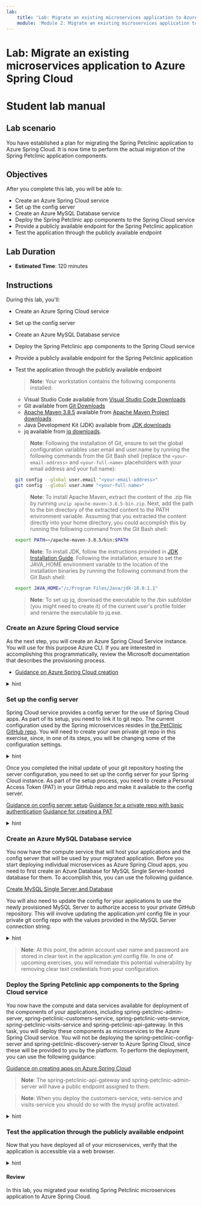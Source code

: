 ```yaml
---
lab:
    title: 'Lab: Migrate an existing microservices application to Azure Spring Cloud'
    module: 'Module 2: Migrate an existing microservices application to Azure Spring Cloud'
---
```


# Lab: Migrate an existing microservices application to Azure Spring Cloud
# Student lab manual

## Lab scenario

You have established a plan for migrating the Spring Petclinic application to Azure Spring Cloud. It is now time to perform the actual migration of the Spring Petclinic application components.

## Objectives

After you complete this lab, you will be able to:

- Create an Azure Spring Cloud service
- Set up the config server
- Create an Azure MySQL Database service
- Deploy the Spring Petclinic app components to the Spring Cloud service
- Provide a publicly available endpoint for the Spring Petclinic application
- Test the application through the publicly available endpoint

## Lab Duration

- **Estimated Time**: 120 minutes

## Instructions

During this lab, you'll:
- Create an Azure Spring Cloud service
- Set up the config server
- Create an Azure MySQL Database service
- Deploy the Spring Petclinic app components to the Spring Cloud service
- Provide a publicly available endpoint for the Spring Petclinic application
- Test the application through the publicly available endpoint

   > **Note**: Your workstation contains the following components installed:

   - Visual Studio Code available from [Visual Studio Code Downloads](https://code.visualstudio.com/download)
   - Git available from [Git Downloads](https://git-scm.com/downloads)
   - [Apache Maven 3.8.5](apache-maven-3.8.5-bin.zip) available from [Apache Maven Project downloads](https://maven.apache.org/download.cgi)
   - Java Development Kit (JDK) available from [JDK downloads](https://download.oracle.com/java/18/latest/jdk-18_windows-x64_bin.msi)
   - jq available from [jq downloads](https://stedolan.github.io/jq/download/).

   > **Note**: Following the installation of Git, ensure to set the global configuration variables user.email and user.name by running the following commands from the Git Bash shell (replace the `<your-email-address>` and `<your-full-name>` placeholders with your email address and your full name):

   ```bash
   git config --global user.email "<your-email-address>"
   git config --global user.name "<your-full-name>"
   ```

   > **Note**: To install Apache Maven, extract the content of the .zip file by running `unzip apache-maven-3.8.5-bin.zip`. Next, add the path to the bin directory of the extracted content to the PATH environment variable. Assuming that you extracted the content directly into your home directory, you could accomplish this by running the following command from the Git Bash shell:

   ```bash
   export PATH=~/apache-maven-3.8.5/bin:$PATH
   ```

   > **Note**: To install JDK, follow the instructions provided in [JDK Installation Guide](https://docs.oracle.com/en/java/javase/18/install/installation-jdk-microsoft-windows-platforms.html). Following the installation, ensure to set the JAVA_HOME environment variable to the location of the installation binaries by running the following command from the Git Bash shell:

   ```bash
   export JAVA_HOME="/c/Program Files/Java/jdk-18.0.1.1"
   ```

   > **Note**: To set up jq, download the executable to the /bin subfolder (you might need to create it) of the current user's profile folder and rename the executable to jq.exe.

### Create an Azure Spring Cloud service

As the next step, you will create an Azure Spring Cloud Service instance. You will use for this purpose Azure CLI. If you are interested in accomplishing this programmatically, review the Microsoft documentation that describes the provisioning process.


- [Guidance on Azure Spring Cloud creation](https://docs.microsoft.com/en-us/azure/spring-cloud/quickstart-provision-service-instance?tabs=Azure-CLI&pivots=programming-language-java)

<details>
<summary>hint</summary>
<br/>

1. On your lab computer, start open the Git Bash window and, from the Git Bash prompt, run the following command to sign in to your Azure subscription:

   ```bash
   az login
   ```

1. Executing the command will automatically open a web browser window prompting you to authenticate. Once prompted, sign in using the user account that has the Owner role in the target Azure subscription that you will use in this lab and close the web browser window.

1. From the Git Bash prompt, run the following command to add the Azure Spring Cloud Azure CLI extension:

   ```bash
   az extension add --name spring-cloud
   ```

1. Run the following command to update this extension to its latest version:

   ```bash
   az extension update --name spring-cloud
   ```

   > **Note**: If you receive the message `No updates available for 'spring-cloud', simply proceed to the next step.

1. Run the following commands to create a resource group that will contain all of your resources (replace the `<azure_region>` placeholder with the name of any Azure region in which you can create a Standard SKU instance of the Azure Spring Cloud service and an Azure Database for MySQL Single Server instance):

   ```bash
   RESOURCE_GROUP=springcloudlab_rg_$RANDOM
   LOCATION=<azure_region>
   az group create -g $RESOURCE_GROUP -l $LOCATION
   ```

1. Run the following commands to create an instance of the standard SKU of the Azure Spring Cloud service. Note that the name of the service needs to be globally unique, so adjust it accordingly in case the randomly generated name is already in use. Keep in mind that the name can contain only lowercase letters, numbers and hyphens.

   ```bash
   SPRING_CLOUD_SERVICE=springcloudsvc$RANDOM$RANDOM
   az spring-cloud create --name $SPRING_CLOUD_SERVICE \
                          --resource-group $RESOURCE_GROUP \
                          --location $LOCATION \
                          --sku Standard
   ```

   > **Note**: This will automatically register the Microsoft.AppPlatform provider if needed.

   > **Note**: Wait for the provisioning to complete. This might take about 5 minutes.

1. Run the following command to set your default resource group name and Spring Cloud service name. By setting these defaults, you don't need to repeat these names in the subsequent commands.

   ```bash
   az config set defaults.group=$RESOURCE_GROUP defaults.spring-cloud=$SPRING_CLOUD_SERVICE
   ```

1. Open a web browser window and navigate to the Azure portal. If prompted, sign in using the user account that has the Owner role in the target Azure subscription that you will use in this lab.

1. In the Azure portal, use the **Search resources, services, and docs** text box to search for and navigate to the resource group you just created.

1. On the resource group overview pane, verify that the resource group contains an Azure Spring Cloud instance.

   > **Note**: In case you don't see the Azure Spring Cloud service in the overview list of the resource group, select the **Refresh** toolbar button to refresh the view of the resource group resources.

1. Select the Azure Spring Cloud instance and, in the vertical navigation menu, in the **Settings** section, select **Apps**. Note that the instance does not include any spring apps at this point. You will perform the app deployment later in this exercise.

</details>

### Set up the config server

Spring Cloud service provides a config server for the use of Spring Cloud apps. As part of its setup, you need to link it to git repo. The current configuration used by the Spring microservices resides in [the PetClinic GitHub repo](https://github.com/spring-petclinic/spring-petclinic-microservices/blob/master/spring-petclinic-config-server/src/main/resources/application.yml). You will need to create your own private git repo in this exercise, since, in one of its steps, you will be changing some of the configuration settings. 

<details>
<summary>hint</summary>
<br/>

1. On your lab computer, start a web browser and navigate to [GitHub](https://github.com) and sign in to your GitHub account. If you do not have a GitHub account, create one by navigating to [the Join GitHub page](https://github.com/join) and following the instructions provided on [the Signing up for a new GitHub account page](https://docs.github.com/en/get-started/signing-up-for-github/signing-up-for-a-new-github-account).

1. In your GitHub account, navigate to the **Repositories** page and create a new private repository named **spring-petclinic-microservices**. 

   > **Note**: Make sure to configure the repository as private.

   > **Note**: Record the value of the URL of the newly created GitHub repository. You will need it later in this lab. The value should be in the format `https://github.com/<your-github-username>/spring-petclinic-microservices-private.git`, where the `<your-github-username>` placeholder represents your GitHub user name).

1. On the newly created repository page, review the section titled **... or push an existing repository from the command line**, and record the commands listed there. You will need them later in this task.

   > **Note**: The commands should resemble the following ones (where the `<your-github-username>` placeholder represents your GitHub user name):

   ```bash
   git remote add origin https://github.com/<your-github-username>/spring-petclinic-microservices.git
   git branch -M main
   git push -u origin main
   ```

1. On your lab computer, in the Git Bash window, run the following commands to clone the [Spring Petclinic](https://github.com/spring-petclinic/spring-petclinic-microservices) application to your workstation:

   ```bash
   rm spring-petclinic-microservices/ -fr
   git clone https://github.com/spring-petclinic/spring-petclinic-microservices.git
   ```

1. From the Git Bash prompt, run the following commands to change the working directory to the one containing the cloned repository and then push its content to your private GitHub repository (where the `<your-github-username>` placeholder represents your GitHub user name):

   ```bash
   cd ~/spring-petclinic-microservices/
   git remote remove origin
   git remote add origin https://github.com/<your-github-username>/spring-petclinic-microservices-private.git
   git branch -M main
   git push -u origin main
   ```

1. When prompted to sign in to GitHub, select the **Sign in with your browser** option. This will automatically open a new tab in the web browser window, prompting you to provide your GitHub username and password.

1. In the browser window, enter your GitHub credentials, select **Sign in**, and, once successfully signed in, close the newly opened browser tab.

1. From the Git Bash prompt, run the following commands to copy all the config server configuration yaml files from [spring-petclinic-microservices-config](https://github.com/spring-petclinic/spring-petclinic-microservices-config) to the local folder on your lab computer.

   ```bash
   curl -o admin-server.yml https://raw.githubusercontent.com/spring-petclinic/spring-petclinic-microservices-config/main/admin-server.yml
   curl -o api-gateway.yml https://raw.githubusercontent.com/spring-petclinic/spring-petclinic-microservices-config/main/api-gateway.yml
   curl -o application.yml https://raw.githubusercontent.com/spring-petclinic/spring-petclinic-microservices-config/main/application.yml
   curl -o customer-service.yml https://raw.githubusercontent.com/spring-petclinic/spring-petclinic-microservices-config/main/customer-service.yml
   curl -o discovery-server.yml https://raw.githubusercontent.com/spring-petclinic/spring-petclinic-microservices-config/main/discovery-server.yml
   curl -o tracing-server.yml https://raw.githubusercontent.com/spring-petclinic/spring-petclinic-microservices-config/main/tracing-server.yml
   curl -o vets-service.yml https://raw.githubusercontent.com/spring-petclinic/spring-petclinic-microservices-config/main/vets-service.yml
   curl -o visit-service.yml https://raw.githubusercontent.com/spring-petclinic/spring-petclinic-microservices-config/main/visit-service.yml
   ```

1. From the Git Bash prompt, run the following commands to commit and push your changes to your private GitHub repository.

   ```bash
   git add .
   git commit -m 'added base config'
   git push
   ```

</details>

Once you completed the initial update of your git repository hosting the server configuration, you need to set up the config server for your Spring Cloud instance. As part of the setup process, you need to create a Personal Access Token (PAT) in your GitHub repo and make it available to the config server.

[Guidance on config server setup](https://docs.microsoft.com/en-us/azure/spring-cloud/quickstart-setup-config-server?tabs=Azure-CLI&pivots=programming-language-java)
[Guidance for a private repo with basic authentication](https://docs.microsoft.com/en-us/azure/spring-cloud/how-to-config-server#private-repository-with-basic-authentication)
[Guidance for creating a PAT](https://docs.github.com/en/authentication/keeping-your-account-and-data-secure/creating-a-personal-access-token)

<details>
<summary>hint</summary>
<br/>

1. To create a PAT, switch to the web browser window displaying your private GitHub repository, select the avatar icon in the upper right corner, and then select **Settings**.

1. At the bottom of the vertical navigation menu, select **Developer settings**, select **Personal access tokens**, and then select **Generate new token**.

1. If prompted to confirm access, enter your GitHub account password and select **Confirm password**.

1. On the **New personal access token** page, in the **Note** text box, enter a descriptive name, such as **spring-petclinic-config-server-token**.

1. Ensure that value in the **Expiration** drop-down list is set to **30 days**.

1. In the **Select scopes** section, select **repo** and then select **Generate token**.

1. Record the generated token. You will need it in the next step.

1. Switch to the Git Bash prompt and run the following commands to set the environment variables hosting your GitHub repository and GitHub credentials (replace the `<git_repository>`, `<git_username>`, and `<git_password>` placeholders with the URL of your GitHub repository, the name of your GitHub user account, and the newly generated PAT value, respectively).

   > **Note**: The URL of the GitHub repository should be in the format `https://github.com/<your-github-username>/spring-petclinic-microservices-private.git`, where the `<your-github-username>` placeholder represents your GitHub user name).

   ```bash
   GIT_REPO=<git_repository>
   GIT_USERNAME=<git_username>
   GIT_PASSWORD=<git_password>
   ```

1. To set up the config server such that it points to your GitHub repository, from the Git Bash prompt, run the following command. 

   ```bash
   az spring-cloud config-server git set --name $SPRING_CLOUD_SERVICE \
                           --resource-group $RESOURCE_GROUP \
                           --uri $GIT_REPO \
                           --label main \
                           --password $GIT_PASSWORD \
                           --username $GIT_USERNAME 
   ```

   > **Note**: Wait for the operation to complete. This might take about 2 minutes.

</details>

### Create an Azure MySQL Database service

You now have the compute service that will host your applications and the config server that will be used by your migrated application. Before you start deploying individual microservices as Azure Spring Cloud apps, you need to first create an Azure Database for MySQL Single Server-hosted database for them. To accomplish this, you can use the following guidance.

[Create MySQL Single Server and Database](https://docs.microsoft.com/en-us/azure/mysql/quickstart-create-mysql-server-database-using-azure-cli)

You will also need to update the config for your applications to use the newly provisioned MySQL Server to authorize access to your private GitHub repository. This will involve updating the application.yml config file in your private git config repo with the values provided in the MySQL Server connection string.

<details>
<summary>hint</summary>
<br/>

1. Run the following commands to create an instance of Azure Database for MySQL Single Server. Note that the name of the server must be globally unique, so adjust it accordingly in case the randomly generated name is already in use. Keep in mind that the name can contain only lowercase letters, numbers and hyphens. In addition, replace the `<myadmin_password>` placeholder with a complex password and record its value. 

   ```bash
   SQL_SERVER_NAME=springcloudmysql$RANDOM$RANDOM
   SQL_ADMIN_PASSWORD=<myadmin_password>
   DATABASE_NAME=petclinic

   az mysql server create \
         --admin-user myadmin \
         --admin-password ${SQL_ADMIN_PASSWORD} \
         --name ${SQL_SERVER_NAME} \
         --resource-group ${RESOURCE_GROUP}  \
         --sku-name GP_Gen5_2  \
         --version 5.7 \
         --storage-size 5120
   ```

   > **Note**: Wait for the provisioning to complete. This might take about 3 minutes.

1. Once the Azure Database for MySQL Single Server instance gets created, it will output details about its settings. In the output, you will find the server connection string. Record its value since you will need it later in this exercise. 

1. Run the following commands to create a database in the Azure Database for MySQL Single Server instance.

   ```bash
   az mysql db create --server-name $SQL_SERVER_NAME \
         --resource-group $RESOURCE_GROUP \
         --name $DATABASE_NAME
   ```

1. You will also need to allow connections to the server from Azure Spring Cloud. For now, to accomplish this, you will create a server firewall rule to allow inbound traffic from all Azure Services. This way your apps running in Azure Spring Cloud will be able to reach the MySQL database providing them with persistent storage. In one of the upcoming exercises, you will restrict this connectivity to limit it exclusively to the apps hosted by your Azure Spring Cloud instance. 

   ```bash
   az mysql server firewall-rule create --name allAzureIPs \
       --server ${SQL_SERVER_NAME} \
       --resource-group ${RESOURCE_GROUP} \
       --start-ip-address 0.0.0.0 --end-ip-address 0.0.0.0
   ```

1. From the Git Bash window, in the config repository you cloned locally, use your favorite text editor to open the application.yml file. Change the entries in lines 82, 83, and 84 that contain the values of the target datasource endpoint, the corresponding admin user account, and its password. Set these values by using the information in the Azure Database for MySQL Single Server connection string you recorded earlier in this task. Your configuration should look like this:

   > **Note**: The original content of these three lines in the application.yml file has the following format:

   ```yaml
       url: jdbc:mysql://localhost:3306/db?useSSL=false
       username: root
       password: petclinic
   ```

   > **Note**: The updated content of these three lines in the application.yml file should have the following format (where the `<mysql-server-name>` and `<myadmin-password>` placeholders represent the name of the Azure Database for MySQL Single Server instance and the password you assigned to the myadmin account during its provisioning, respectively):

   ```yaml
       url: jdbc:mysql://<mysql-server-name>.mysql.database.azure.com:3306/db?useSSL=true
       username: myadmin@<mysql-server-name>
       password: <myadmin-password>
   ```

   > **Note**: Ensure to change the value of the `useSSL` parameter to `true`, since this is enforced by default by Azure Database for MySQL Single Server.

1. Save the changes and push the updates you made to the **application.yml** file to your private GitHub repo by running the following commands from the Git Bash prompt:

   ```bash
   git add .
   git commit -m 'azure mysql info'
   git push
   ```

</details>

   > **Note**: At this point, the admin account user name and password are stored in clear text in the application.yml config file. In one of upcoming exercises, you will remediate this potential vulnerability by removing clear text credentials from your configuration.

### Deploy the Spring Petclinic app components to the Spring Cloud service

You now have the compute and data services available for deployment of the components of your applications, including spring-petclinic-admin-server, spring-petclinic-customers-service, spring-petclinic-vets-service, spring-petclinic-visits-service and spring-petclinic-api-gateway. In this task, you will deploy these components as microservices to the Azure Spring Cloud service. You will not be deploying the spring-petclinic-config-server and spring-petclinic-discovery-server to Azure Spring Cloud, since these will be provided to you by the platform. To perform the deployment, you can use the following guidance:

[Guidance on creating apps on Azure Spring Cloud](https://docs.microsoft.com/en-us/azure/spring-cloud/quickstart-deploy-apps?tabs=Azure-CLI&pivots=programming-language-java)

   > **Note**: The spring-petclinic-api-gateway and spring-petclinic-admin-server will have a public endpoint assigned to them.

   > **Note**: When you deploy the customers-service, vets-service and visits-service you should do so with the mysql profile activated.

<details>
<summary>hint</summary>
<br/>

1. You will start by building all the microservice of the spring petclinic application. To accomplish this, run `mvn clean package` in the root directory of the application.

   ```bash
   cd ~/spring-petclinic-microservices/
   mvn clean package -DskipTests
   ```

1. Verify that the build succeeds by reviewing the output of the `mvn clean package -DskipTests` command, which should have the following format: 

   ```bash
   [INFO] Reactor Summary for spring-petclinic-microservices 2.6.3:
   [INFO]
   [INFO] spring-petclinic-microservices ..................... SUCCESS [  0.224 s]
   [INFO] spring-petclinic-admin-server ...................... SUCCESS [  5.665 s]
   [INFO] spring-petclinic-customers-service ................. SUCCESS [  4.231 s]
   [INFO] spring-petclinic-vets-service ...................... SUCCESS [  3.152 s]
   [INFO] spring-petclinic-visits-service .................... SUCCESS [  2.902 s]
   [INFO] spring-petclinic-config-server ..................... SUCCESS [  1.030 s]
   [INFO] spring-petclinic-discovery-server .................. SUCCESS [  1.429 s]
   [INFO] spring-petclinic-api-gateway ....................... SUCCESS [  8.277 s]
   [INFO] ------------------------------------------------------------------------
   [INFO] BUILD SUCCESS
   [INFO] ------------------------------------------------------------------------
   [INFO] Total time:  27.310 s
   [INFO] Finished at: 2022-05-12T18:43:06Z
   [INFO] ------------------------------------------------------------------------
   ```

1. For each application you will now create an app on Azure Spring Cloud service. You will start with the api-gateway. To deploy it, from the Git Bash prompt, run the following command:

   ```bash
   az spring-cloud app create --service $SPRING_CLOUD_SERVICE \
                           --resource-group $RESOURCE_GROUP \
                           --name api-gateway \
                           --assign-endpoint true
   ```

   > **Note**: Wait for the provisioning to complete. This might take about 5 minutes.

1. Next deploy the jar file to this newly created app by running the following command from the Git Bash prompt:

   ```bash
   az spring-cloud app deploy --service $SPRING_CLOUD_SERVICE \
                           --resource-group $RESOURCE_GROUP \
                           --name api-gateway \
                           --no-wait \
                           --artifact-path spring-petclinic-api-gateway/target/spring-petclinic-api-gateway-2.6.1.jar
   ```

1. In the same way create an app for the admin-server microservice:

   ```bash
   az spring-cloud app create --service $SPRING_CLOUD_SERVICE \
                           --resource-group $RESOURCE_GROUP \
                           --name app-admin \
                           --assign-endpoint
   ```

   > **Note**: Wait for the operation to complete. This might take about 5 minutes.

1. Next deploy the jar file to this newly created app:

   ```bash
   az spring-cloud app deploy --service $SPRING_CLOUD_SERVICE \
                           --resource-group $RESOURCE_GROUP \
                           --name app-admin \
                           --no-wait \
                           --artifact-path spring-petclinic-admin-server/target/spring-petclinic-admin-server-2.6.1.jar
   ```

1. Next, you will create an app for the customers-service microservice:

   ```bash
   az spring-cloud app create --service $SPRING_CLOUD_SERVICE \
                           --resource-group $RESOURCE_GROUP \
                           --name customers-service 
   ```

   > **Note**: Wait for the operation to complete. This might take about 5 minutes.

1. For the customers service you will not assign an endpoint but you will set the mysql profile:

   ```bash
   az spring-cloud app deploy --service $SPRING_CLOUD_SERVICE \
                           --resource-group $RESOURCE_GROUP \
                           --name customers-service \
                           --no-wait \
                           --artifact-path spring-petclinic-customers-service/target/spring-petclinic-customers-service-2.6.1.jar \
                           --env SPRING_PROFILES_ACTIVE=mysql
   ```

1. Next, you will create an app for the visits-service microservice:


   ```bash
   az spring-cloud app create --service $SPRING_CLOUD_SERVICE \
                           --resource-group $RESOURCE_GROUP \
                           --name visits-service 
   ```

   > **Note**: Wait for the operation to complete. This might take about 5 minutes.

1. For the visit-service will also skip the endpoint assignment but include the mysql profile:

   ```bash
   az spring-cloud app deploy --service $SPRING_CLOUD_SERVICE \
                           --resource-group $RESOURCE_GROUP \
                           --name visits-service \
                           --no-wait \
                           --artifact-path spring-petclinic-visits-service/target/spring-petclinic-visits-service-2.6.1.jar \
                           --env SPRING_PROFILES_ACTIVE=mysql
   ```

1. To conclude, you will create an app for the vets-service microservice:


   ```bash
   az spring-cloud app create --service $SPRING_CLOUD_SERVICE \
                           --resource-group $RESOURCE_GROUP \
                           --name vets-service 
   ```

   > **Note**: Wait for the operation to complete. This might take about 5 minutes.

1. In this case you will also skip the endpoint assignment but include the mysql profile:

  ```bash
   az spring-cloud app deploy --service $SPRING_CLOUD_SERVICE \
                           --resource-group $RESOURCE_GROUP \
                           --name vets-service \
                           --no-wait \
                           --artifact-path spring-petclinic-vets-service/target/spring-petclinic-vets-service-2.6.1.jar \
                           --env SPRING_PROFILES_ACTIVE=mysql
   ```

</details>

### Test the application through the publicly available endpoint

Now that you have deployed all of your microservices, verify that the application is accessible via a web browser.

<details>
<summary>hint</summary>
<br/>

1. To list all deployed apps, from the Git Bash shell, run the following CLI statement, which will also list all publicly accessible endpoints:

   ```bash
   az spring-cloud app list --service $SPRING_CLOUD_SERVICE \
                           --resource-group $RESOURCE_GROUP \
                           --output table
   ```

1. Alternatively, you can switch to the web browser window displaying the Azure portal interface, navigate to your Spring Cloud instance and select **Apps** from the vertical navigation menu. In the list of apps, select **api-gateway**, on the **api-gateway \| Overview** page, note the value of the **URL** property.

1. Open another web browser tab and navigate to the URL of the api-gateway endpoint to display the application web interface. 

</details>

#### Review

In this lab, you migrated your existing Spring Petclinic microservices application to Azure Spring Cloud.

